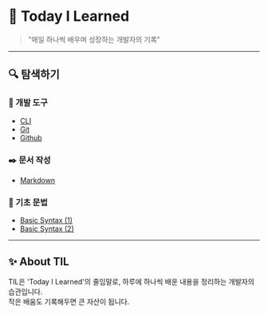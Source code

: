# 📖 Today I Learned

> "매일 하나씩 배우며 성장하는 개발자의 기록"

---

## 🔍 탐색하기

### 🔧 개발 도구
- [CLI](/cli)
- [Git](/git)
- [Github](/github)

### ✒️ 문서 작성
- [Markdown](/Markdown)

### 🧱 기초 문법
- [Basic Syntax (1)](/basic-syntax_1)
- [Basic Syntax (2)](/basic_syntax_2)

---

## ✨ About TIL
TIL은 'Today I Learned'의 줄임말로, 하루에 하나씩 배운 내용을 정리하는 개발자의 습관입니다.  
작은 배움도 기록해두면 큰 자산이 됩니다.
